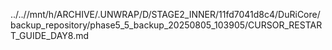 ../..//mnt/h/ARCHIVE/.UNWRAP/D/STAGE2_INNER/11fd7041d8c4/DuRiCore/backup_repository/phase5_5_backup_20250805_103905/CURSOR_RESTART_GUIDE_DAY8.md